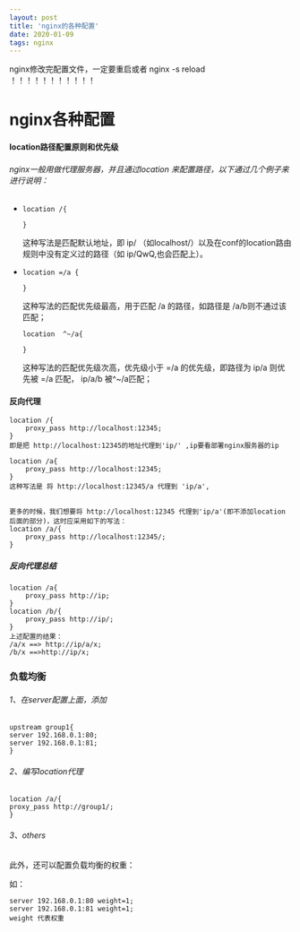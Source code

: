 ```yaml
---
layout: post
title: 'nginx的各种配置'
date: 2020-01-09
tags: nginx
---
```


nginx修改完配置文件，一定要重启或者 nginx -s reload  ！！！！！！！！！！！

# nginx各种配置

#### location路径配置原则和优先级

###### nginx一般用做代理服务器，并且通过location 来配置路径，以下通过几个例子来进行说明：

- ```
  location /{
  
  }
  ```

  这种写法是匹配默认地址，即 ip/ （如localhost/）以及在conf的location路由规则中没有定义过的路径（如 ip/QwQ,也会匹配上）。

- ```
  location =/a {
  
  }
  ```

  这种写法的匹配优先级最高，用于匹配 /a 的路径，如路径是 /a/b则不通过该匹配；

  ```
  location  ^~/a{
  
  }
  ```

  这种写法的匹配优先级次高，优先级小于 =/a 的优先级，即路径为 ip/a 则优先被 =/a 匹配， ip/a/b 被^~/a匹配； 

####  反向代理

```
location /{
	proxy_pass http://localhost:12345;
}
即是把 http://localhost:12345的地址代理到'ip/' ,ip要看部署nginx服务器的ip

location /a{
	proxy_pass http://localhost:12345;
}
这种写法是 将 http://localhost:12345/a 代理到 'ip/a',


更多的时候，我们想要将 http://localhost:12345 代理到'ip/a'(即不添加location 后面的部分)，这时应采用如下的写法：
location /a/{
	proxy_pass http://localhost:12345/;
}
```

##### 反向代理总结

```
location /a{
	proxy_pass http://ip;
}
location /b/{
	proxy_pass http://ip/;
}
上述配置的结果：
/a/x ==> http://ip/a/x;
/b/x ==>http://ip/x;
```

### 负载均衡

###### 1、在server配置上面，添加 

```
upstream group1{
server 192.168.0.1:80;
server 192.168.0.1:81;
}
```

###### 2、编写location代理

```
location /a/{
proxy_pass http://group1/;
}
```

###### 3、others

此外，还可以配置负载均衡的权重：

如：

```
server 192.168.0.1:80 weight=1;
server 192.168.0.1:81 weight=1;
weight 代表权重
```

